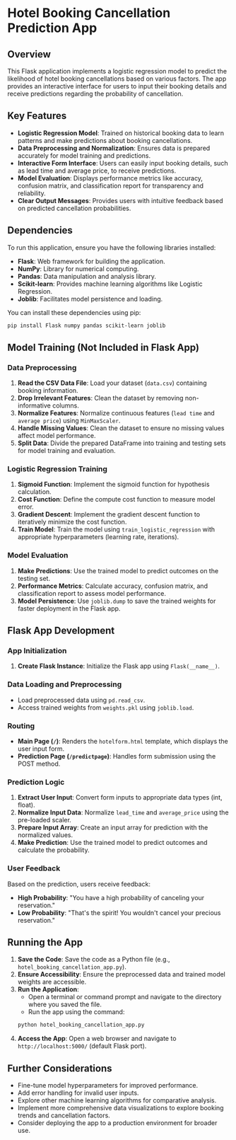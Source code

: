 # Hotel Booking Cancellation Prediction App

## Overview

This Flask application implements a logistic regression model to predict the likelihood of hotel booking cancellations based on various factors. The app provides an interactive interface for users to input their booking details and receive predictions regarding the probability of cancellation.

## Key Features

- **Logistic Regression Model**: Trained on historical booking data to learn patterns and make predictions about booking cancellations.
- **Data Preprocessing and Normalization**: Ensures data is prepared accurately for model training and predictions.
- **Interactive Form Interface**: Users can easily input booking details, such as lead time and average price, to receive predictions.
- **Model Evaluation**: Displays performance metrics like accuracy, confusion matrix, and classification report for transparency and reliability.
- **Clear Output Messages**: Provides users with intuitive feedback based on predicted cancellation probabilities.

## Dependencies

To run this application, ensure you have the following libraries installed:

- **Flask**: Web framework for building the application.
- **NumPy**: Library for numerical computing.
- **Pandas**: Data manipulation and analysis library.
- **Scikit-learn**: Provides machine learning algorithms like Logistic Regression.
- **Joblib**: Facilitates model persistence and loading.

You can install these dependencies using pip:

```bash
pip install Flask numpy pandas scikit-learn joblib
```

## Model Training (Not Included in Flask App)

### Data Preprocessing

1. **Read the CSV Data File**: Load your dataset (`data.csv`) containing booking information.
2. **Drop Irrelevant Features**: Clean the dataset by removing non-informative columns.
3. **Normalize Features**: Normalize continuous features (`lead time` and `average price`) using `MinMaxScaler`.
4. **Handle Missing Values**: Clean the dataset to ensure no missing values affect model performance.
5. **Split Data**: Divide the prepared DataFrame into training and testing sets for model training and evaluation.

### Logistic Regression Training

1. **Sigmoid Function**: Implement the sigmoid function for hypothesis calculation.
2. **Cost Function**: Define the compute cost function to measure model error.
3. **Gradient Descent**: Implement the gradient descent function to iteratively minimize the cost function.
4. **Train Model**: Train the model using `train_logistic_regression` with appropriate hyperparameters (learning rate, iterations).

### Model Evaluation

1. **Make Predictions**: Use the trained model to predict outcomes on the testing set.
2. **Performance Metrics**: Calculate accuracy, confusion matrix, and classification report to assess model performance.
3. **Model Persistence**: Use `joblib.dump` to save the trained weights for faster deployment in the Flask app.

## Flask App Development

### App Initialization

1. **Create Flask Instance**: Initialize the Flask app using `Flask(__name__)`.

### Data Loading and Preprocessing

- Load preprocessed data using `pd.read_csv`.
- Access trained weights from `weights.pkl` using `joblib.load`.

### Routing

- **Main Page (`/`)**: Renders the `hotelform.html` template, which displays the user input form.
- **Prediction Page (`/predictpage`)**: Handles form submission using the POST method.

### Prediction Logic

1. **Extract User Input**: Convert form inputs to appropriate data types (int, float).
2. **Normalize Input Data**: Normalize `lead_time` and `average_price` using the pre-loaded scaler.
3. **Prepare Input Array**: Create an input array for prediction with the normalized values.
4. **Make Prediction**: Use the trained model to predict outcomes and calculate the probability.

### User Feedback

Based on the prediction, users receive feedback:
- **High Probability**: "You have a high probability of canceling your reservation."
- **Low Probability**: "That's the spirit! You wouldn't cancel your precious reservation."

## Running the App

1. **Save the Code**: Save the code as a Python file (e.g., `hotel_booking_cancellation_app.py`).
2. **Ensure Accessibility**: Ensure the preprocessed data and trained model weights are accessible.
3. **Run the Application**:
   - Open a terminal or command prompt and navigate to the directory where you saved the file.
   - Run the app using the command:
   ```bash
   python hotel_booking_cancellation_app.py
   ```
4. **Access the App**: Open a web browser and navigate to `http://localhost:5000/` (default Flask port).

## Further Considerations

- Fine-tune model hyperparameters for improved performance.
- Add error handling for invalid user inputs.
- Explore other machine learning algorithms for comparative analysis.
- Implement more comprehensive data visualizations to explore booking trends and cancellation factors.
- Consider deploying the app to a production environment for broader use.
